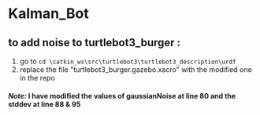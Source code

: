 # Kalman_Bot

## to add noise to turtlebot3_burger :
1. go to 
`cd \catkin_ws\src\turtlebot3\turtlebot3_description\urdf `
2. replace the file "turtlebot3_burger.gazebo.xacro" with the modified one in the repo

#### *Note:* I have modified the values of gaussianNoise at line 80  and the stddev at line 88 & 95